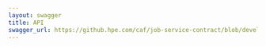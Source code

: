 ```yaml
---
layout: swagger
title: API
swagger_url: https://github.hpe.com/caf/job-service-contract/blob/develop/src/main/resources/com/hpe/caf/services/job/swagger.yaml
---
```

